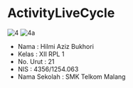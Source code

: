 # ActivityLiveCycle

![4](https://cloud.githubusercontent.com/assets/22093845/19210840/3110ca76-8d58-11e6-8373-3f7c3e1ac2be.png)
![4a](https://cloud.githubusercontent.com/assets/22093845/19210839/310670c6-8d58-11e6-9e3d-1ed6b7272758.png)

- Nama : Hilmi Aziz Bukhori
- Kelas : XII RPL 1
- No. Urut : 21
- NIS : 4356/1254.063
- Nama Sekolah : SMK Telkom Malang
